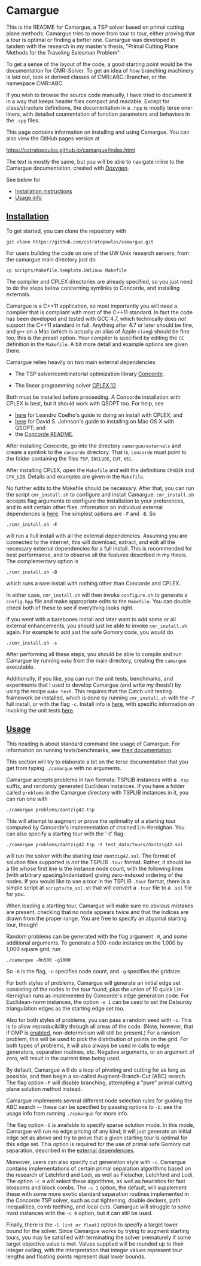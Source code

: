 Camargue
========

This is the README for Camargue, a TSP solver based on primal
cutting plane methods. Camargue tries to move from tour to tour, either
proving that a tour is optimal or finding a better one. Camargue was
developed in tandem with the research in my master's thesis, "Primal
Cutting Plane Methods for the Traveling Salesman Problem".

To get a sense of the
layout of the code, a good starting point would be the documentation
for CMR::Solver. To get an idea of how branching machinery is laid out, look at
derived classes of CMR::ABC::Brancher, or the namespace CMR::ABC.

If you wish to browse the source code manually, I have tried to
document it in a way that keeps header files compact and
readable. Except for class/structure definitions, the
documentation in a `.hpp` is mostly terse one-liners, with detailed
coumentation of function parameters and behaviors in the `.cpp`
files.

This page contains information on installing and using Camargue. You
can also view the GitHub pages version at

https://cstratopoulos.github.io/camargue/index.html

The text is mostly the same, but you will be able to navigate inline
to the Camargue documentation, created with
[Doxygen](http://www.stack.nl/~dimitri/doxygen/).


See below for

- [Installation instructions](#install)
- [Usage info](#usage)


[Installation](#install)
------------

To get started, you can clone the repository with

    git clone https://github.com/cstratopoulos/camargue.git

For users building the code on one of the UW Unix research servers,
from the camargue main directory just do

    cp scripts/Makefile.template.UWlinux Makefile

The compiler and CPLEX directories are already specified, so you just
need to do the steps below concerning symlinks to Concorde, and
installing externals.

Camargue is a C++11 application, so most importantly you will need a
compiler that is compliant with most of the C++11 standard. In fact the code
has been developed and tested with GCC 4.7, which technically does
*not* support the C++11 standard in full. Anything after 4.7 or later
should be fine, and `g++` on a Mac (which is actually an alias of
Apple `clang`) should be fine too; this is the preset option.
Your compiler is specified by editing the `CC` definition in the `Makefile`.
A bit more detail and example options are given there.

Camargue relies heavily on two main external dependencies:
- The TSP solver/combinatorial optimization library
[Concorde](http://www.math.uwaterloo.ca/tsp/concorde/downloads/downloads.htm).

- The linear programming solver [CPLEX
12](http://www-03.ibm.com/software/products/en/ibmilogcpleoptistud)

Both must be installed before proceeding. A Concorde installation with
CPLEX is best, but it should work with QSOPT too. For help, see

- [here](http://www.leandro-coelho.com/installing-concorde-tsp-with-cplex-linux/)
for Leandro Coelho's guide to doing an install with CPLEX; and
- [here](https://qmha.wordpress.com/2015/08/20/installing-concorde-on-mac-os-x/)
for David S. Johnson's guide to installing on Mac OS X with QSOPT; and
- the [Concorde README](http://www.math.uwaterloo.ca/tsp/concorde/DOC/README.html).

After installing Concorde, go into the directory `camargue/externals`
and create a symlink to the `concorde` directory. That is, `concorde`
must point to the folder containing the files `TSP`, `INCLUDE`,
`CUT`, etc.

After installing CPLEX, open the `Makefile` and edit the definitions
`CPXDIR` and `CPX_LIB`. Details and examples are given in the
`Makefile`.

No further edits to the Makefile should be necessary. After that, you
can run the script `cmr_install.sh` to configure and install
Camargue. `cmr_install.sh` accepts flag arguments to configure the
installation to your preferences, and to edit certain other
files. Information on individual external dependences is [here](externals/extdeps.md). The simplest options are `-F` and `-B`. So

    ./cmr_install.sh -F

will run a `F`ull install with all the external dependencies. Assuming
you are connected to the internet, this will download, extract, and
edit all the necessary external dependencies for a full install. This is
recommended for best performance, and to observe all the features
described in my thesis. The complementary option is

    ./cmr_install.sh -B

which runs a `B`are install with nothing other than Concorde and
CPLEX.

In either case, `cmr_install.sh` will then invoke
`configure.sh` to generate a `config.hpp` file and make appropriate
edits to the `Makefile`. You can double check both of these to see if
everything looks right.

If you went with a barebones install and later want to add some or all
external enhancements, you should just be able to invoke
`cmr_install.sh` again. For example to add just the safe Gomory code,
you would do

    ./cmr_install.sh -s

After performing all these steps, you should be able to compile and
run Camargue by running `make` from the main directory, creating the
`camargue` executable.

Additionally, if you like, you can run the unit
tests, benchmarks, and experiments that I used to develop
Camargue (and write my thesis!) by using the recipe `make test`. This
requires that the Catch unit testing framework be
installed, which is done by running `cmr_install.sh` with the `-F`
full install, or with the flag `-c`. Install info is
[here](externals/extdeps.md), with specific
information on invoking the unit tests
[here](source/tests/unittests.md).

[Usage](#usage)
------

This heading is about standard command line usage of Camargue. For
information on running tests/benchmarks, see [their documentation](source/tests/unittests.md).

This section will try to elaborate a bit on the terse documentation
that you get from typing `./camargue` with no arguments.

Camargue accepts problems in two formats: TSPLIB instances with a
`.tsp` suffix, and randomly generated Euclidean instances. If you have
a folder called `problems` in the Camargue directory with TSPLIB
instances in it, you can run one with

    ./camargue problems/dantzig42.tsp

This will attempt to augment or prove the optimality of a starting
tour computed by Concorde's implementation of chained
Lin-Kernighan. You can also specify a starting tour with the '-t' flag:

    ./camargue problems/dantzig42.tsp -t test_data/tours/dantzig42.sol

will run the solver with the starting tour `dantzig42.sol`. The format
of solution files supported is *not* the TSPLIB `.tour` format. Rather,
it should be a file whose first line is the instance node count, with
the following lines (with arbitrary spacing/indentation) giving
zero-indexed ordering of the nodes. If you would like to use a tour in the
TSPLIB `.tour` format, there is a simple script at `scripts/to_sol.sh` that
will convert a `.tour` file to a `.sol` file for you.

When loading a starting tour, Camargue will make sure no obvious
mistakes are present, checking that no node appears twice and that the
indices are drawn from the proper range. You are free to specify an
abysmal starting tour, though!

Random problems can be generated with the flag argument `-R`, and some
additional arguments. To generate a 500-node instance on the 1,000 by
1,000 square grid, run

    ./camargue -Rn500 -g1000

So `-R` is the flag, `-n` specifies node count, and `-g` specifies the
gridsize.

For both styles of problems, Camargue will generate an initial edge
set consisting of the nodes in the tour found, plus the union of 10
quick Lin-Kernighan runs as implemented by Concorde's edge generation
code. For Euclidean-norm instances, the option `-e 1` can be used to
set the Delaunay triangulation edges as the starting edge set too.

Also for both styles of problems, you can pass a random seed with
`-s`. This is to allow reproducibility through all areas of the
code. (Note, however, that if OMP is [enabled](externals/extdeps.md),
non-determinism will still be present.)
For a random problem, this will be used to pick the distribution
of points on the grid. For both types of problems, it will also always
be used in calls to edge generators, separation routines,
etc. Negative arguments, or an argument of zero, will result in the
current time being used.

By default, Camargue will do a loop of pivoting and cutting for as
long as possible, and then begin a so-called Augment-Branch-Cut (ABC)
search. The flag option `-P` will disable branching, attempting a "pure"
primal cutting plane solution method instead.

Camargue implements several different node selection rules for guiding
the ABC search -- these can be specified by passing options to `-b`;
see the usage info from running `./camargue` for more info.

The flag option `-S` is available to specify sparse solution
mode. In this mode, Camargue will run no edge pricing of any kind; it
will just generate an initial edge set as above and try to prove that
a given starting tour is optimal for this edge set. This option is
required for the use of primal safe Gomory cut separation, described
in the [external dependencies](externals/extdeps.md).

Moreover, users can also specify cut generation style with
`-c`. Camargue contains implementations of certain primal separation
algorithms based on the research of Letchford and Lodi, as well as
Fleischer, Letchford and Lodi. The option `-c 0` will select these
algorithms, as well as heuristics for fast blossoms and block
combs. The `-c 1` option, the default, will supplement these with some
more exotic standard separation routines implemented in the Concorde
TSP solver, such as cut tightening, double deckers, path inequalities,
comb teething, and local cuts. Camargue will struggle to solve most
instances with the `-c 0` option, but it can still be used.

Finally, there is the `-l [int or float]` option to specify a target
lower bound for the solver. Since Camargue works by trying to augment
starting tours, you may be satisfied with terminating the solver
prematurely if some target objective value is met. Values supplied
will be rounded up to their integer ceiling, with the interpretation
that integer values represent tour lengths and floating points
represent dual lower bounds.